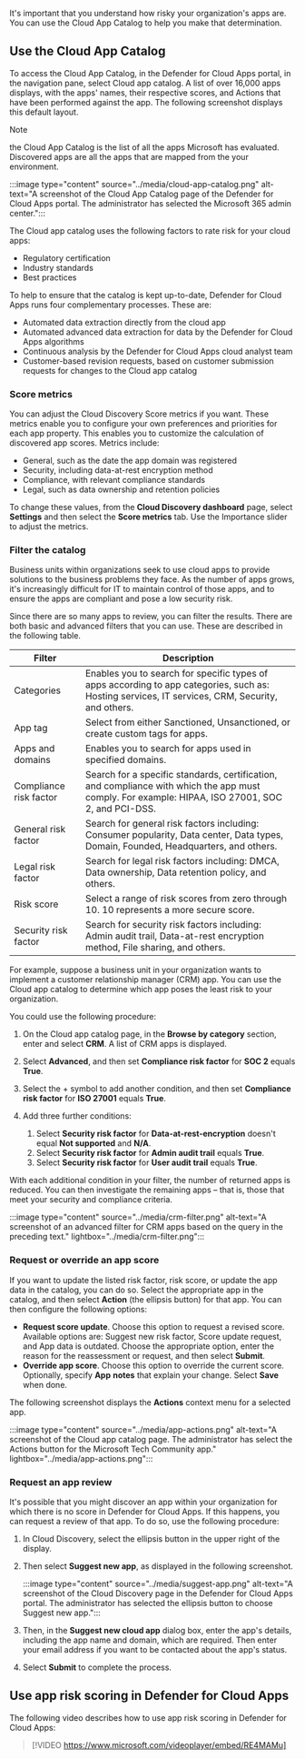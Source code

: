 It's important that you understand how risky your organization's apps are. You can use the Cloud App Catalog to help you make that determination.

## Use the Cloud App Catalog

To access the Cloud App Catalog, in the Defender for Cloud Apps portal, in the navigation pane, select Cloud app catalog. A list of over 16,000 apps displays, with the apps' names, their respective scores, and Actions that have been performed against the app. The following screenshot displays this default layout.

> [!NOTE]
> the Cloud App Catalog is the list of all the apps Microsoft has evaluated. Discovered apps are all the apps that are mapped from the your environment.

:::image type="content" source="../media/cloud-app-catalog.png" alt-text="A screenshot of the Cloud App Catalog page of the Defender for Cloud Apps portal. The administrator has selected the Microsoft 365 admin center.":::

The Cloud app catalog uses the following factors to rate risk for your cloud apps:

- Regulatory certification
- Industry standards
- Best practices

To help to ensure that the catalog is kept up-to-date, Defender for Cloud Apps runs four complementary processes. These are:

- Automated data extraction directly from the cloud app
- Automated advanced data extraction for data by the Defender for Cloud Apps algorithms
- Continuous analysis by the Defender for Cloud Apps cloud analyst team
- Customer-based revision requests, based on customer submission requests for changes to the Cloud app catalog

### Score metrics

You can adjust the Cloud Discovery Score metrics if you want. These metrics enable you to configure your own preferences and priorities for each app property. This enables you to customize the calculation of discovered app scores. Metrics include:

- General, such as the date the app domain was registered
- Security, including data-at-rest encryption method
- Compliance, with relevant compliance standards
- Legal, such as data ownership and retention policies

To change these values, from the **Cloud Discovery dashboard** page, select **Settings** and then select the **Score metrics** tab. Use the Importance slider to adjust the metrics.

### Filter the catalog

Business units within organizations seek to use cloud apps to provide solutions to the business problems they face. As the number of apps grows, it's increasingly difficult for IT to maintain control of those apps, and to ensure the apps are compliant and pose a low security risk.

Since there are so many apps to review, you can filter the results. There are both basic and advanced filters that you can use. These are described in the following table.

| Filter                  | Description                                                  |
| ----------------------- | ------------------------------------------------------------ |
| Categories              | Enables you  to search for specific types of apps according to app categories, such as:  Hosting services, IT services, CRM, Security, and others. |
| App tag                 | Select from  either Sanctioned, Unsanctioned, or create custom tags for apps. |
| Apps and  domains       | Enables you  to search for apps used in specified domains.   |
| Compliance  risk factor | Search for a  specific standards, certification, and compliance with which the app must  comply. For example: HIPAA, ISO 27001, SOC 2, and PCI-DSS. |
| General risk  factor    | Search for  general risk factors including: Consumer popularity, Data center, Data types,  Domain, Founded, Headquarters, and others. |
| Legal risk  factor      | Search for  legal risk factors including: DMCA, Data ownership, Data retention policy, and others. |
| Risk score              | Select a  range of risk scores from zero through 10. 10 represents a more secure  score. |
| Security risk  factor   | Search for  security risk factors including: Admin audit trail, Data-at-rest encryption  method, File sharing, and others. |

For example, suppose a business unit in your organization wants to implement a customer relationship manager (CRM) app. You can use the Cloud app catalog to determine which app poses the least risk to your organization.

You could use the following procedure:

1. On the Cloud app catalog page, in the **Browse by category** section, enter and select **CRM**. A list of CRM apps is displayed.
2. Select **Advanced**, and then set **Compliance risk factor** for **SOC 2** equals **True**.
3. Select the + symbol to add another condition, and then set **Compliance risk factor** for **ISO 27001** equals **True**.
4. Add three further conditions:

    1. Select **Security risk factor** for **Data-at-rest-encryption** doesn't equal **Not supported** and **N/A**.
    1. Select **Security risk factor** for **Admin audit trail** equals **True**.
    1. Select **Security risk factor** for **User audit trail** equals **True**.

With each additional condition in your filter, the number of returned apps is reduced. You can then investigate the remaining apps – that is, those that meet your security and compliance criteria.

:::image type="content" source="../media/crm-filter.png" alt-text="A screenshot of an advanced filter for CRM apps based on the query in the preceding text." lightbox="../media/crm-filter.png":::

### Request or override an app score

If you want to update the listed risk factor, risk score, or update the app data in the catalog, you can do so. Select the appropriate app in the catalog, and then select **Action** (the ellipsis button) for that app. You can then configure the following options:

- **Request score update**. Choose this option to request a revised score. Available options are: Suggest new risk factor, Score update request, and App data is outdated. Choose the appropriate option, enter the reason for the reassessment or request, and then select **Submit**.
- **Override app score**. Choose this option to override the current score. Optionally, specify **App** **notes** that explain your change. Select **Save** when done.

The following screenshot displays the **Actions** context menu for a selected app.

:::image type="content" source="../media/app-actions.png" alt-text="A screenshot of the Cloud app catalog page. The administrator has select the Actions button for the Microsoft Tech Community app." lightbox="../media/app-actions.png":::

### Request an app review

It's possible that you might discover an app within your organization for which there is no score in Defender for Cloud Apps. If this happens, you can request a review of that app. To do so, use the following procedure:

1. In Cloud Discovery, select the ellipsis button in the upper right of the display.

2. Then select **Suggest new app**, as displayed in the following screenshot.

    :::image type="content" source="../media/suggest-app.png" alt-text="A screenshot of the Cloud Discovery page in the Defender for Cloud Apps portal. The administrator has selected the ellipsis button to choose Suggest new app.":::

3. Then, in the **Suggest new cloud app** dialog box, enter the app's details, including the app name and domain, which are required. Then enter your email address if you want to be contacted about the app's status.
4. Select **Submit** to complete the process.

## Use app risk scoring in Defender for Cloud Apps

The following video describes how to use app risk scoring in Defender for Cloud Apps:

>[!VIDEO https://www.microsoft.com/videoplayer/embed/RE4MAMu]
